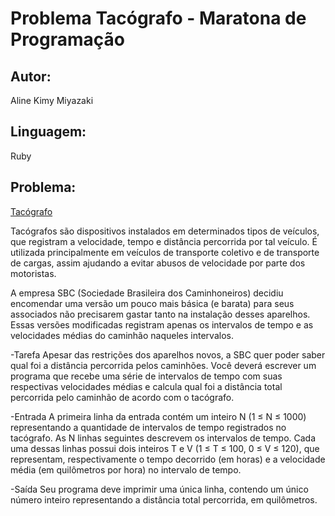 Problema Tacógrafo - Maratona de Programação
====

Autor:
------

Aline Kimy Miyazaki


Linguagem: 
----------

Ruby


Problema: 
---------

[Tacógrafo](http://br.spoj.com/problems/JTACOGRA/)

Tacógrafos são dispositivos instalados em determinados tipos de veículos, que registram a velocidade, tempo e distância percorrida por tal veículo. É utilizada principalmente em veículos de transporte coletivo e de transporte de cargas, assim ajudando a evitar abusos de velocidade por parte dos motoristas.

A empresa SBC (Sociedade Brasileira dos Caminhoneiros) decidiu encomendar uma versão um pouco mais básica (e barata) para seus associados não precisarem gastar tanto na instalação desses aparelhos. Essas versões modificadas registram apenas os intervalos de tempo e as velocidades médias do caminhão naqueles intervalos.

-Tarefa
Apesar das restrições dos aparelhos novos, a SBC quer poder saber qual foi a distância percorrida pelos caminhões. Você deverá escrever um programa que recebe uma série de intervalos de tempo com suas respectivas velocidades médias e calcula qual foi a distância total percorrida pelo caminhão de acordo com o tacógrafo.

-Entrada
A primeira linha da entrada contém um inteiro N (1 ≤ N ≤ 1000) representando a quantidade de intervalos de tempo registrados no tacógrafo. As N linhas seguintes descrevem os intervalos de tempo. Cada uma dessas linhas possui dois inteiros T e V (1 ≤ T ≤ 100, 0 ≤ V ≤ 120), que representam, respectivamente o tempo decorrido (em horas) e a velocidade média (em quilômetros por hora) no intervalo de tempo.

-Saída
Seu programa deve imprimir uma única linha, contendo um único número inteiro representando a distância total percorrida, em quilômetros.